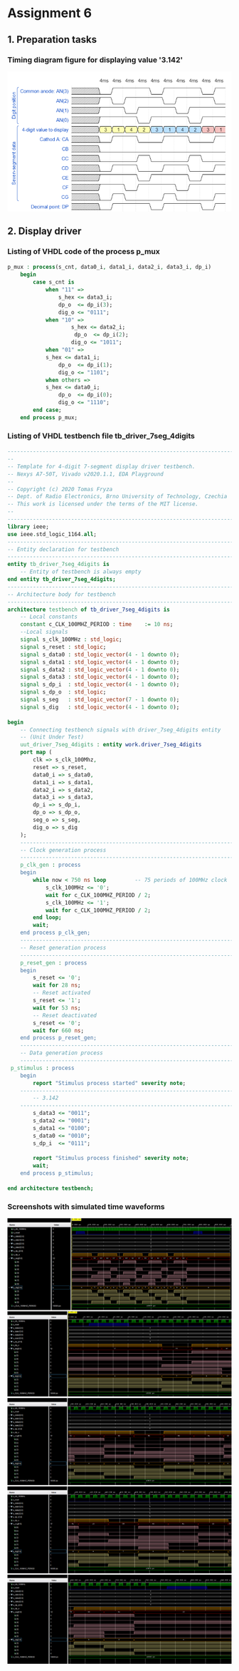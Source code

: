 # Assignment 6
## 1. Preparation tasks
### Timing diagram figure for displaying value '3.142'
![](https://github.com/viliam-putz/Digital-electronics-1/blob/main/06-display_driver/wavedrom.png)
## 2. Display driver
### Listing of VHDL code of the process p_mux
```vhdl
p_mux : process(s_cnt, data0_i, data1_i, data2_i, data3_i, dp_i)
    begin
        case s_cnt is
            when "11" =>
                s_hex <= data3_i;
                dp_o  <= dp_i(3);
                dig_o <= "0111";
            when "10" =>
                    s_hex <= data2_i;
                     dp_o  <= dp_i(2);
                    dig_o <= "1011";
            when "01" =>
            s_hex <= data1_i;
                dp_o  <= dp_i(1);
                dig_o <= "1101";
            when others =>
            s_hex <= data0_i;
                dp_o  <= dp_i(0);
                dig_o <= "1110";
        end case;
    end process p_mux;
```
### Listing of VHDL testbench file tb_driver_7seg_4digits
```vhdl
------------------------------------------------------------------------
--
-- Template for 4-digit 7-segment display driver testbench.
-- Nexys A7-50T, Vivado v2020.1.1, EDA Playground
--
-- Copyright (c) 2020 Tomas Fryza
-- Dept. of Radio Electronics, Brno University of Technology, Czechia
-- This work is licensed under the terms of the MIT license.
--
------------------------------------------------------------------------
library ieee;
use ieee.std_logic_1164.all;
------------------------------------------------------------------------
-- Entity declaration for testbench
------------------------------------------------------------------------
entity tb_driver_7seg_4digits is
    -- Entity of testbench is always empty
end entity tb_driver_7seg_4digits;
------------------------------------------------------------------------
-- Architecture body for testbench
------------------------------------------------------------------------
architecture testbench of tb_driver_7seg_4digits is
    -- Local constants
    constant c_CLK_100MHZ_PERIOD : time    := 10 ns;
    --Local signals
    signal s_clk_100MHz : std_logic;
    signal s_reset : std_logic;
    signal s_data0 : std_logic_vector(4 - 1 downto 0);
    signal s_data1 : std_logic_vector(4 - 1 downto 0);
    signal s_data2 : std_logic_vector(4 - 1 downto 0);
    signal s_data3 : std_logic_vector(4 - 1 downto 0);
    signal s_dp_i  : std_logic_vector(4 - 1 downto 0);
    signal s_dp_o  : std_logic;
    signal s_seg   : std_logic_vector(7 - 1 downto 0);
    signal s_dig   : std_logic_vector(4 - 1 downto 0);

begin
    -- Connecting testbench signals with driver_7seg_4digits entity
    -- (Unit Under Test)
    uut_driver_7seg_4digits : entity work.driver_7seg_4digits
    port map (
        clk => s_clk_100Mhz,
        reset => s_reset,
        data0_i => s_data0,
        data1_i => s_data1,
        data2_i => s_data2,
        data3_i => s_data3,
        dp_i => s_dp_i,
        dp_o => s_dp_o,        
        seg_o => s_seg,
        dig_o => s_dig
    );
    --------------------------------------------------------------------
    -- Clock generation process
    --------------------------------------------------------------------
    p_clk_gen : process
    begin
        while now < 750 ns loop         -- 75 periods of 100MHz clock
            s_clk_100MHz <= '0';
            wait for c_CLK_100MHZ_PERIOD / 2;
            s_clk_100MHz <= '1';
            wait for c_CLK_100MHZ_PERIOD / 2;
        end loop;
        wait;
    end process p_clk_gen;
    --------------------------------------------------------------------
    -- Reset generation process
    --------------------------------------------------------------------
    p_reset_gen : process
    begin
        s_reset <= '0';
        wait for 28 ns;
        -- Reset activated
        s_reset <= '1';
        wait for 53 ns;
        -- Reset deactivated
        s_reset <= '0';
        wait for 660 ns;
    end process p_reset_gen;
    --------------------------------------------------------------------
    -- Data generation process
    --------------------------------------------------------------------
 p_stimulus : process
    begin
        report "Stimulus process started" severity note;
    -------------------------------------------------------------------
        -- 3.142
    -------------------------------------------------------------------
        s_data3 <= "0011";
        s_data2 <= "0001";
        s_data1 <= "0100";
        s_data0 <= "0010"; 
        s_dp_i  <= "0111";

        report "Stimulus process finished" severity note;
        wait;
    end process p_stimulus;
    
end architecture testbench;
```
### Screenshots with simulated time waveforms
![](https://github.com/viliam-putz/Digital-electronics-1/blob/main/06-display_driver/screen1.png)
![](https://github.com/viliam-putz/Digital-electronics-1/blob/main/06-display_driver/screen2.png)
![](https://github.com/viliam-putz/Digital-electronics-1/blob/main/06-display_driver/screen3.png)
![](https://github.com/viliam-putz/Digital-electronics-1/blob/main/06-display_driver/screen4.png)
![](https://github.com/viliam-putz/Digital-electronics-1/blob/main/06-display_driver/screen5.png)
